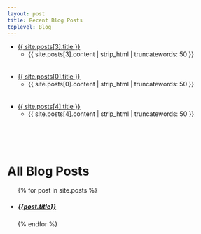 ```yaml
---
layout: post
title: Recent Blog Posts
toplevel: Blog
---
```


<ul>
<li><a href="/ajc-com{{site.posts[3].url}}">{{ site.posts[3].title }}</a>
    <ul>
    <!--<li>{%- assign date_format = site.minima.date_format | default: "%b %-d, %Y" -%}
    {{ site.posts[3].date | date: date_format }} • {{ site.posts[3].author }}</li>-->
    <li>{{ site.posts[3].content | strip_html | truncatewords: 50 }}</li>
    </ul><br/><br/>
</li>

<li><a href="/ajc-com{{site.posts[0].url}}">{{ site.posts[0].title }}</a>
    <ul>
    <!--<li>{%- assign date_format = site.minima.date_format | default: "%b %-d, %Y" -%}
    {{ site.posts[0].date | date: date_format }} • {{ site.posts[0].author }}</li>-->
    <li>{{ site.posts[0].content | strip_html | truncatewords: 50 }}</li>
    </ul><br/><br/>
</li>

<li><a href="/ajc-com{{site.posts[4].url}}">{{ site.posts[4].title }}</a>
    <ul>
    <!--<li>{%- assign date_format = site.minima.date_format | default: "%b %-d, %Y" -%}
    {{ site.posts[4].date | date: date_format }} • {{ site.posts[4].author }}</li>-->
    <li>{{ site.posts[4].content | strip_html | truncatewords: 50 }}</li>
    </ul><br/><br/>
</li>

</ul><br/>

<h1>All Blog Posts</h1>
<ul>
  {% for post in site.posts %}
  <li>
    <h5><a href="/ajc-com{{post.url}}">{{post.title}}</a></h5>
  </li>
  {% endfor %}
</ul>
 
